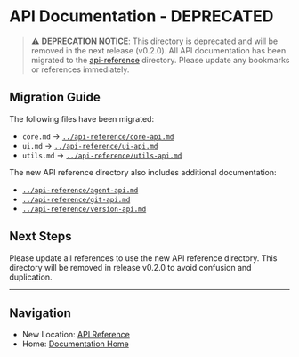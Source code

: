 # API Documentation - DEPRECATED

> ⚠️ **DEPRECATION NOTICE**: This directory is deprecated and will be removed in the next release (v0.2.0). All API documentation has been migrated to the [api-reference](../api-reference/) directory. Please update any bookmarks or references immediately.

## Migration Guide

The following files have been migrated:

- `core.md` → [`../api-reference/core-api.md`](../api-reference/core-api.md)
- `ui.md` → [`../api-reference/ui-api.md`](../api-reference/ui-api.md)
- `utils.md` → [`../api-reference/utils-api.md`](../api-reference/utils-api.md)

The new API reference directory also includes additional documentation:

- [`../api-reference/agent-api.md`](../api-reference/agent-api.md)
- [`../api-reference/git-api.md`](../api-reference/git-api.md)
- [`../api-reference/version-api.md`](../api-reference/version-api.md)

## Next Steps

Please update all references to use the new API reference directory. This directory will be removed in release v0.2.0 to avoid confusion and duplication.

---

## Navigation

- New Location: [API Reference](../api-reference/)
- Home: [Documentation Home](../README.md) 